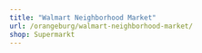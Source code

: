 ```yaml
---
title: "Walmart Neighborhood Market"
url: /orangeburg/walmart-neighborhood-market/
shop: Supermarkt
---
```


